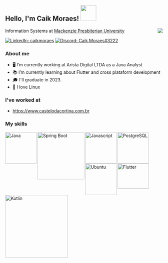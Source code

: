 ## Hello, I'm Caik Moraes! <img src="https://media0.giphy.com/media/LmNwrBhejkK9EFP504/giphy.gif?cid=790b76114e1165079c7a6b73112db04fc67cefd16a94435a&rid=giphy.gif&ct=g" width="50">

Information Systems at <a href="https://www.mackenzie.br">Mackenzie Presbiterian University</a>
<img align="right" src="https://media.tenor.com/images/d1d7f6ef9cf24497a9d61b0a83a0f50e/tenor.gif">

[![LinkedIn: caikmoraes](https://img.shields.io/badge/Caik_Moraes-0077B5?style=for-the-badge&logo=linkedin&logoColor=white)](https://www.linkedin.com/in/caikmoraes/)
[![Discord: Caik Moraes#3222](https://img.shields.io/badge/Caik_Moraes-7289DA?style=for-the-badge&logo=discord&logoColor=white)](https://discord.com/app)

  
### About me
  
- 🖥️ I’m currently working at Arista Digital LTDA as a Java Analyst
- 📚 I’m currently learning about Flutter and cross plataform development
- 🎓 I'll graduate in 2023.
- 🐧 I love Linux 

### I've worked at

- https://www.castelodacortina.com.br

### My skills

<p>
  <!-- Java -->
  <img align="left" src="https://www.ifpe.edu.br/campus/palmares/noticias/curso-de-extensao-em-java/javalogo.png/@@images/bf2f5d2c-6545-43bc-b187-9d01c6875d56.png" alt="Java" width="100">
  <!-- Spring -->
  <img align="left" src="https://spring.io/images/spring-logo-9146a4d3298760c2e7e49595184e1975.svg" alt="Spring Boot" width="150">
  <!-- Javascript -->
  <img align="left" src="https://marcas-logos.net/wp-content/uploads/2020/11/JavaScript-logo-600x375.png" alt="Javascript" width="100">
  <!-- PostgreSQL -->
  <img align="left" src="https://cpl.thalesgroup.com/sites/default/files/content/paragraphs/intro/2020-03/postgresql-logo.png" alt="PostgreSQL" width="100">
  <!-- Ubuntu -->
  <img align="left" src="https://cdn.worldvectorlogo.com/logos/ubuntu-2.svg" alt="Ubuntu" width="100">
  <!--  Flutter  -->
  <img align="left" src="https://cdn.worldvectorlogo.com/logos/flutter.svg" alt="Flutter" width="100" height="80">
  <!--  Kotlin  -->
  <img align="left" src="https://upload.wikimedia.org/wikipedia/commons/thumb/d/d4/Kotlin_logo.svg/2560px-Kotlin_logo.svg.png" alt="Kotlin" width="200">
</p>
